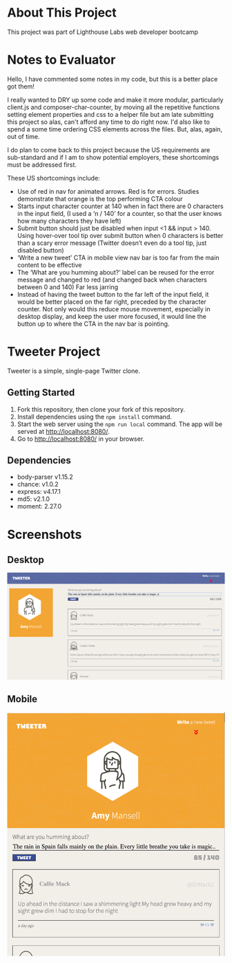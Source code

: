 # About This Project
This project was part of Lighthouse Labs web developer bootcamp

# Notes to Evaluator
Hello, I have commented some notes in my code, but this is a better place got them!

I really wanted to DRY up some code and make it more modular, particularly client.js and composer-char-counter, by moving all the repetitive functions setting element properties and css to a helper file but am late submitting this project so alas, can't afford any time to do right now. I'd also like to spend a some time ordering CSS elements across the files. But, alas, again, out of time.

I do plan to come back to this project because the US requirements are sub-standard and if I am to show potential employers, these shortcomings must be addressed first.

These US shortcomings include:
* Use of red in nav for animated arrows. Red is for errors. Studies demonstrate that orange is the top performing CTA colour
* Starts input character counter at 140 when in fact there are 0 characters in the input field, (I used a ‘n / 140’ for a counter, so that the user knows how many characters they have left)
* Submit button should just be disabled when input <1 && input > 140. Using hover-over tool tip over submit button when 0 characters is better than a scary error message (Twitter doesn’t even do a tool tip, just disabled button)
* ‘Write a new tweet’ CTA in mobile view nav bar is too far from the main content to be effective
* The ‘What are you humming about?’ label can be reused for the error message and changed to red (and changed back when characters between 0 and 140) Far less jarring
* Instead of having the tweet button to the far left of the input field, it would be better placed on the far right, preceded by the character counter. Not only would this reduce mouse movement, especially in desktop display, and keep the user more focused, it would line the button up to where the CTA in the nav bar is pointing.

# Tweeter Project

Tweeter is a simple, single-page Twitter clone.

## Getting Started

1. Fork this repository, then clone your fork of this repository.
2. Install dependencies using the `npm install` command.
3. Start the web server using the `npm run local` command. The app will be served at <http://localhost:8080/>.
4. Go to <http://localhost:8080/> in your browser.

## Dependencies
* body-parser v1.15.2
* chance: v1.0.2
* express: v4.17.1
* md5: v2.1.0
* moment: 2.27.0

# Screenshots
## Desktop
![Desktop](https://github.com/HatHeadNinja/tweeter/blob/master/docs/desktop.png)
## Mobile
![Mobile](https://github.com/HatHeadNinja/tweeter/blob/master/docs/mobile.png)

